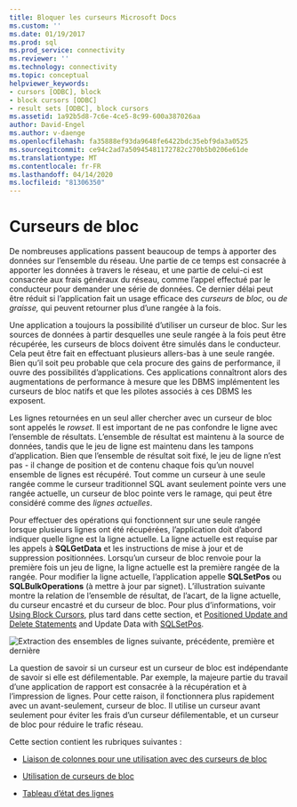 ```yaml
---
title: Bloquer les curseurs Microsoft Docs
ms.custom: ''
ms.date: 01/19/2017
ms.prod: sql
ms.prod_service: connectivity
ms.reviewer: ''
ms.technology: connectivity
ms.topic: conceptual
helpviewer_keywords:
- cursors [ODBC], block
- block cursors [ODBC]
- result sets [ODBC], block cursors
ms.assetid: 1a92b5d8-7c6e-4ce5-8c99-600a387026aa
author: David-Engel
ms.author: v-daenge
ms.openlocfilehash: fa35888ef93da9648fe6422bdc35ebf9da3a0525
ms.sourcegitcommit: ce94c2ad7a50945481172782c270b5b0206e61de
ms.translationtype: MT
ms.contentlocale: fr-FR
ms.lasthandoff: 04/14/2020
ms.locfileid: "81306350"
---
```

# <a name="block-cursors"></a>Curseurs de bloc
De nombreuses applications passent beaucoup de temps à apporter des données sur l’ensemble du réseau. Une partie de ce temps est consacrée à apporter les données à travers le réseau, et une partie de celui-ci est consacrée aux frais généraux du réseau, comme l’appel effectué par le conducteur pour demander une série de données. Ce dernier délai peut être réduit si l’application fait un usage efficace des *curseurs* de *bloc,* ou *de graisse,* qui peuvent retourner plus d’une rangée à la fois.  
  
 Une application a toujours la possibilité d’utiliser un curseur de bloc. Sur les sources de données à partir desquelles une seule rangée à la fois peut être récupérée, les curseurs de blocs doivent être simulés dans le conducteur. Cela peut être fait en effectuant plusieurs allers-bas à une seule rangée. Bien qu’il soit peu probable que cela procure des gains de performance, il ouvre des possibilités d’applications. Ces applications connaîtront alors des augmentations de performance à mesure que les DBMS implémentent les curseurs de bloc natifs et que les pilotes associés à ces DBMS les exposent.  
  
 Les lignes retournées en un seul aller chercher avec un curseur de bloc sont appelés le *rowset*. Il est important de ne pas confondre le ligne avec l’ensemble de résultats. L’ensemble de résultat est maintenu à la source de données, tandis que le jeu de ligne est maintenu dans les tampons d’application. Bien que l’ensemble de résultat soit fixé, le jeu de ligne n’est pas - il change de position et de contenu chaque fois qu’un nouvel ensemble de lignes est récupéré. Tout comme un curseur à une seule rangée comme le curseur traditionnel SQL avant seulement pointe vers une rangée actuelle, un curseur de bloc pointe vers le ramage, qui peut être considéré comme des *lignes actuelles*.  
  
 Pour effectuer des opérations qui fonctionnent sur une seule rangée lorsque plusieurs lignes ont été récupérées, l’application doit d’abord indiquer quelle ligne est la ligne actuelle. La ligne actuelle est requise par les appels à **SQLGetData** et les instructions de mise à jour et de suppression positionnées. Lorsqu’un curseur de bloc renvoie pour la première fois un jeu de ligne, la ligne actuelle est la première rangée de la rangée. Pour modifier la ligne actuelle, l’application appelle **SQLSetPos** ou **SQLBulkOperations** (à mettre à jour par signet). L’illustration suivante montre la relation de l’ensemble de résultat, de l’acart, de la ligne actuelle, du curseur encastré et du curseur de bloc. Pour plus d’informations, voir [Using Block Cursors](../../../odbc/reference/develop-app/using-block-cursors.md), plus tard dans cette section, et [Positioned Update and Delete Statements](../../../odbc/reference/develop-app/positioned-update-and-delete-statements.md) and Update Data with [SQLSetPos](../../../odbc/reference/develop-app/updating-data-with-sqlsetpos.md).  
  
 ![Extraction des ensembles de lignes suivante, précédente, première et dernière](../../../odbc/reference/develop-app/media/pr20_2.gif "pr20_2")  
  
 La question de savoir si un curseur est un curseur de bloc est indépendante de savoir si elle est défilementable. Par exemple, la majeure partie du travail d’une application de rapport est consacrée à la récupération et à l’impression de lignes. Pour cette raison, il fonctionnera plus rapidement avec un avant-seulement, curseur de bloc. Il utilise un curseur avant seulement pour éviter les frais d’un curseur défilementable, et un curseur de bloc pour réduire le trafic réseau.  
  
 Cette section contient les rubriques suivantes :  
  
-   [Liaison de colonnes pour une utilisation avec des curseurs de bloc](../../../odbc/reference/develop-app/binding-columns-for-use-with-block-cursors.md)  
  
-   [Utilisation de curseurs de bloc](../../../odbc/reference/develop-app/using-block-cursors.md)  
  
-   [Tableau d’état des lignes](../../../odbc/reference/develop-app/row-status-array.md)

